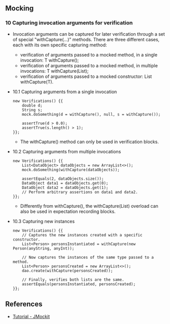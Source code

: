 ## Mocking

### 10 Capturing invocation arguments for verification
* Invocation arguments can be captured for later verification through a set of special "withCapture(...)" methods. There are three different cases, each with its own specific capturing method:
    * verification of arguments passed to a mocked method, in a single invocation: T withCapture();
    * verification of arguments passed to a mocked method, in multiple invocations: T withCapture(List<T>);
    * verification of arguments passed to a mocked constructor: List<T> withCapture(T).

* 10.1 Capturing arguments from a single invocation
    ```
    new Verifications() {{
        double d;
        String s;
        mock.doSomething(d = withCapture(), null, s = withCapture());

        assertTrue(d > 0.0);
        assertTrue(s.length() > 1);
    }};
    ```
    * The withCapture() method can only be used in verification blocks.

* 10.2 Capturing arguments from multiple invocations
    ```
    new Verifications() {{
        List<DataObject> dataObjects = new ArrayList<>();
        mock.doSomething(withCapture(dataObjects));
    
        assertEquals(2, dataObjects.size());
        DataObject data1 = dataObjects.get(0);
        DataObject data2 = dataObjects.get(1);
        // Perform arbitrary assertions on data1 and data2.
    }};

    ```
    * Differently from withCapture(), the withCapture(List) overload can also be used in expectation recording blocks.
   
* 10.3 Capturing new instances
    ```
    new Verifications() {{
        // Captures the new instances created with a specific constructor.
        List<Person> personsInstantiated = withCapture(new Person(anyString, anyInt));
    
        // Now captures the instances of the same type passed to a method.
        List<Person> personsCreated = new ArrayList<>();
        dao.create(withCapture(personsCreated));
    
        // Finally, verifies both lists are the same.
        assertEquals(personsInstantiated, personsCreated);
    }};

    ```




## References
* [Tutorial - JMockit](https://jmockit.github.io/tutorial.html)